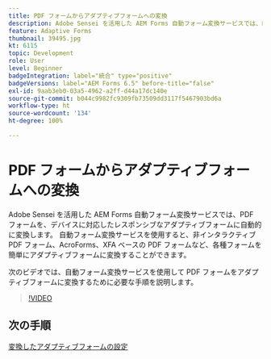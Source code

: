 ```yaml
---
title: PDF フォームからアダプティブフォームへの変換
description: Adobe Sensei を活用した AEM Forms 自動フォーム変換サービスでは、PDF フォームを、デバイスに対応したレスポンシブなアダプティブフォームに自動的に変換します。 自動フォーム変換サービスを使用すると、非インタラクティブ PDF フォーム、AcroForms、XFA ベースの PDF フォームなど、各種フォームを簡単にアダプティブフォームに変換することができます。
feature: Adaptive Forms
thumbnail: 39495.jpg
kt: 6115
topic: Development
role: User
level: Beginner
badgeIntegration: label="統合" type="positive"
badgeVersions: label="AEM Forms 6.5" before-title="false"
exl-id: 9aab3eb0-03a5-4962-a2ff-d44a17dc140e
source-git-commit: b044c9982fc9309fb73509dd3117f5467903bd6a
workflow-type: ht
source-wordcount: '134'
ht-degree: 100%

---
```


# PDF フォームからアダプティブフォームへの変換

Adobe Sensei を活用した AEM Forms 自動フォーム変換サービスでは、PDF フォームを、デバイスに対応したレスポンシブなアダプティブフォームに自動的に変換します。 自動フォーム変換サービスを使用すると、非インタラクティブ PDF フォーム、AcroForms、XFA ベースの PDF フォームなど、各種フォームを簡単にアダプティブフォームに変換することができます。 

次のビデオでは、自動フォーム変換サービスを使用して PDF フォームをアダプティブフォームに変換するために必要な手順を説明します。

>[!VIDEO](https://video.tv.adobe.com/v/39495?quality=12&learn=on)

## 次の手順

[変換したアダプティブフォームの設定](./configure-converted-adaptive-form.md)